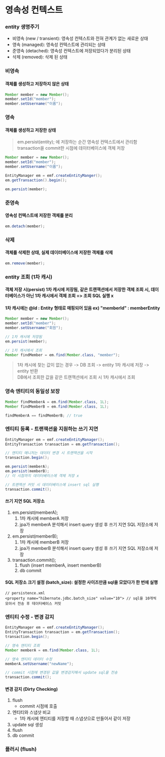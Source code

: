 # 영속성 컨텍스트

### entity 생명주기

- 비영속 (new / transient): 영속성 컨텍스트와 전혀 관계가 없는 새로운 상태
- 영속 (managed): 영속성 컨텍스트에 관리되는 상태
- 준영속 (detached): 영속성 컨텍스트에 저장되었다가 분리된 상태
- 삭제 (removed): 삭제 된 상태

### 비영속

#### 객체를 생성하고 저장하지 않은 상태

```java
Member member = new Member();
member.setId("member");
member.setUsername("이름");
```

### 영속

#### 객체를 생성하고 저장한 상태

> em.persist(entity); 에 저장하는 순간 영속성 컨텍스트에서 관리함
> transaction을 commit한 시점에 데이터베이스에 객체 저장

```java
Member member = new Member();
member.setId("member");
member.setUsername("이름");

EntityManager em = emf.createEntityManger();
em.getTransaction().begin();

em.persist(member);
```

### 준영속

#### 영속성 컨텍스트에 저장한 객체를 분리

```java
em.detach(member);
```

### 삭제

#### 객체를 삭제한 상태, 실제 데이터베이스에 저장한 객체를 삭제

```java
em.remove(member);
```

### entity 조회 (1차 캐시)

#### 객체 저장 시(persist) 1차 캐시에 저장됨, 같은 트랜잭션에서 저장한 객체 조회 시, 데이터베이스가 아닌 1차 캐시에서 객체 조회 => 조회 SQL 실행 x

#### 1차 캐시에는 @Id : Entity 형태로 매핑되어 있음 ex) "memberId" : memberEntity

```java
Member member = new Member();
member.setId("member");
member.setUsername("회원");

// 1차 캐시에 저장됨
em.persist(member);

// 1차 캐시에서 조회
Member findMember = em.find(Member.class, "member");
```

> 1차 캐시에 찾는 값이 없는 경우 -> DB 조회 -> entity 1차 캐시에 저장 -> entity 반환  
> DB에서 조회한 값을 같은 트랜잭션에서 조회 시 1차 캐시에서 조회

### 영속 엔티티의 동일성 보장

```java
Member findMemberA = em.find(Member.class, 1L);
Member findMemberB = em.find(Member.class, 1L);

findMemberA == findMemberB; // true
```

### 엔티티 등록 - 트랜잭션을 지원하는 쓰기 지연

```java
EntityManager em = emf.createEntityManager();
EntityTransaction transaction = em.getTransaction();

// 엔티티 매니저는 데이터 변경 시 트랜잭션을 시작
transaction.begin();

em.persist(memberA);
em.persist(memberB);
// 이 시점까지 데이터베이스에 객체 저장 x

// 트랜잭션 커밋 시 데이터베이스에 insert sql 실행
transaction.commit();
```

#### 쓰기 지연 SQL 저장소

1. em.persist(memberA);
   1. 1차 캐시에 memberA 저장
   2. jpa가 memberA 분석해서 insert query 생성 후 쓰기 지연 SQL 저장소에 저장
2. em.persist(memberB);
   1. 1차 캐시에 memberB 저장
   2. jpa가 memberB 분석해서 insert query 생성 후 쓰기 지연 SQL 저장소에 저장
3. transaction.commit();
   1. flush (insert memberA, insert memberB)
   2. db commit

#### SQL 저장소 크기 설정 (batch_size): 설정한 사이즈만큼 sql을 모았다가 한 번에 실행

```
// persistence.xml
<property name="hibernate.jdbc.batch_size" value="10"> // sql을 10개씩 모아서 전송 후 데이터베이스 커밋
```

### 엔티티 수정 - 변경 감지

```java
EntityManager em = emf.createEntityManager();
EntityTransaction transaction = em.getTransaction();
transaction.begin();

// 영속 엔티티 조회
Member memberA = em.find(Member.class, 1L);

// 영속 엔티티 데이터 수정
memberA.setUsername("newName");

// commit 시점에 변경된 값을 변경감지해서 update sql을 전송
transaction.commit();
```

#### 변경 감지 (Dirty Checking)

1. flush
   - commit 시점에 호출
2. 엔티티와 스냅샷 비교
   - 1차 캐시에 엔티티를 저장할 때 스냅샷으로 만들어서 같이 저장
3. update sql 생성
4. flush
5. db commit

### 플러시 (flush)

